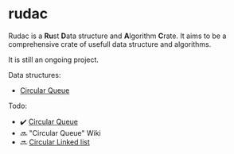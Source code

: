 # rudac

Rudac is a **Ru**st **D**ata structure and **A**lgorithm **C**rate.
It aims to be a comprehensive crate of usefull data structure and algorithms.

It is still an ongoing project.

Data structures:
* [Circular Queue](https://en.wikipedia.org/wiki/Circular_buffer)

Todo:
* :heavy_check_mark: [Circular Queue](https://en.wikipedia.org/wiki/Circular_buffer)
* :soon: "Circular Queue" Wiki
* :soon: [Circular Linked list](https://en.wikipedia.org/wiki/Linked_list#Circular_linked_list)
